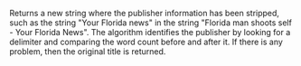 Returns a new string where the publisher information has been stripped, such as the string "Your Florida news" in the string "Florida man shoots self - Your Florida News". The algorithm identifies the publisher by looking for a delimiter and comparing the word count before and after it. If there is any problem, then the original title is returned.
